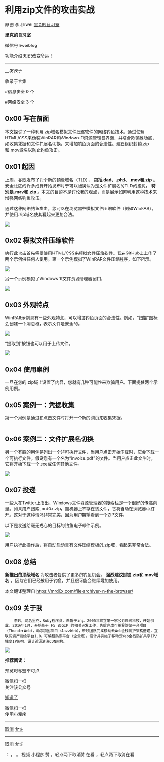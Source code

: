 #  利用zip文件的攻击实战

原创 李玮liwei [ 里克的自习室 ](javascript:void\(0\);)

**里克的自习室** ![]()

微信号 liweiblog

功能介绍 知识改变命运！

____

___发表于_

收录于合集

#信息安全 9 个

#网络安全 3 个

  

## 0x00 写在前面

本文探讨了一种利用.zip域名模拟文件压缩软件的网络钓鱼技术。通过使用HTML/CSS来伪装WinRAR和Windows
11资源管理器界面，并结合欺骗性功能，如收集凭据和文件扩展名切换，来增加钓鱼页面的合法性。建议组织封锁.zip和.mov域名以防止钓鱼攻击。

## 0x01 起因

上周，谷歌发布了几个新的顶级域名（TLD）， **包括.dad、.phd、.mov和.zip**
。安全社区的许多成员开始发布对于可以被误认为是文件扩展名的TLD的担忧， **特别是.mov和.zip**
。本文的目的不是讨论我的观点，而是展示如何利用这种技术来增强网络钓鱼攻击。

通过这种网络钓鱼攻击，您可以在浏览器中模拟文件压缩软件（例如WinRAR），并使用.zip域名使其看起来更加合法。

![](http://hk-proxy.gitwarp.com/https://raw.githubusercontent.com/tuchuang9/tc1/refs/heads/main/public/20230618080735.png)

## 0x02 模拟文件压缩软件

执行此攻击首先需要使用HTML/CSS来模拟文件压缩软件。我在GitHub上上传了两个示例供任何人使用。第一个示例模拟了WinRAR文件压缩程序，如下所示。

![](http://hk-proxy.gitwarp.com/https://raw.githubusercontent.com/tuchuang9/tc1/refs/heads/main/public/20230618080736.png)

另一个示例模拟了Windows 11文件资源管理器窗口。

![](http://hk-proxy.gitwarp.com/https://raw.githubusercontent.com/tuchuang9/tc1/refs/heads/main/public/20230618080737.png)

## 0x03 外观特点

WinRAR示例具有一些外观特点，可以增加钓鱼页面的合法性。例如，“扫描”图标会创建一个消息框，表示文件是安全的。

![](http://hk-proxy.gitwarp.com/https://raw.githubusercontent.com/tuchuang9/tc1/refs/heads/main/public/20230618080738.png)

“提取到”按钮也可以用于上传文件。

![](http://hk-proxy.gitwarp.com/https://raw.githubusercontent.com/tuchuang9/tc1/refs/heads/main/public/20230618080739.png)

## 0x04 使用案例

一旦在您的.zip域上设置了内容，您就有几种可能性来欺骗用户。下面提供两个示例用例。

## 0x05 案例一：凭据收集

第一个用例是通过在点击文件时打开一个新的网页来收集凭据。

![]()

  

## 0x06 案例二：文件扩展名切换

另一个有趣的用例是列出一个非可执行文件，当用户点击开始下载时，它会下载一个可执行文件。假设您有一个名为“invoice.pdf”的文件。当用户点击此文件时，它将开始下载一个.exe或任何其他文件。

![](http://hk-proxy.gitwarp.com/https://raw.githubusercontent.com/tuchuang9/tc1/refs/heads/main/public/20230618080740.png)

  

## 0x07 投递

一些人在Twitter上指出，Windows文件资源管理器的搜索栏是一个很好的传递向量。如果用户搜索,mrd0x.zip，而机器上不存在该文件，它将自动在浏览器中打开。这对于这种情况非常完美，因为用户期望看到一个ZIP文件。

以下是发送给毫无戒心的目标的钓鱼电子邮件示例。

![](http://hk-proxy.gitwarp.com/https://raw.githubusercontent.com/tuchuang9/tc1/refs/heads/main/public/20230618080741.png)

用户执行此操作后，将自动启动具有文件压缩模板的.zip域，看起来非常合法。

## 0x08 总结

 **新推出的顶级域名** 为攻击者提供了更多的钓鱼机会。 **强烈建议封锁.zip和.mov域名** ，因为它们已经被用于钓鱼，并且很可能会继续增加使用。

本文翻译整理自 https://mrd0x.com/file-archiver-in-the-browser/

## 0x09 关于我

        李玮，网名里克，Ruby程序员，白帽子ing。2005年成立第一家公司锋线科技，开始创业。2016年1月，开始基于 F5 BIGIP 的相关研发工作，先后完成可编程防御平台项目（ThunderWeb），动态加固项目（JazzWeb），带领团队完成移动云Web全栈防护架构搭建，互联网资产测绘平台1.0，可编程防御平台（企业版）。设计并实施了移动云Web全栈防护共享IP/独享IP架构，设计近源清洗CDN架构。

  

**![](http://hk-proxy.gitwarp.com/https://raw.githubusercontent.com/tuchuang9/tc1/refs/heads/main/public/20230618080742.png)**

  

 **推荐阅读：**

  

  

  

  

  

  

预览时标签不可点

微信扫一扫  
关注该公众号

[知道了](javascript:;)

微信扫一扫  
使用小程序

****

[取消](javascript:void\(0\);) [允许](javascript:void\(0\);)

****

[取消](javascript:void\(0\);) [允许](javascript:void\(0\);)

： ， 。   视频 小程序 赞 ，轻点两下取消赞 在看 ，轻点两下取消在看


